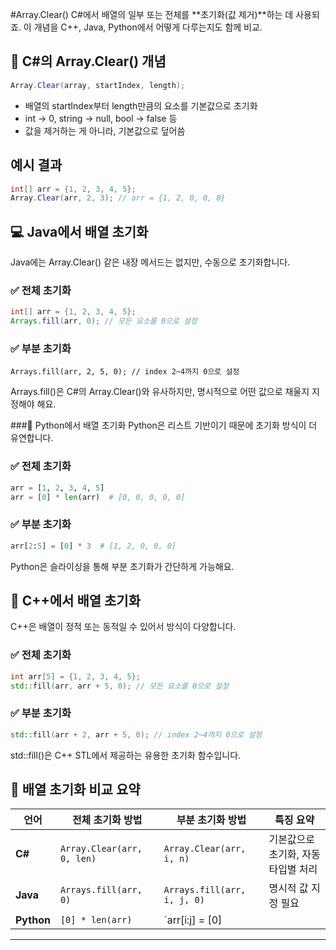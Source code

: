 #Array.Clear()
C#에서 배열의 일부 또는 전체를 **초기화(값 제거)**하는 데 사용되죠. 
이 개념을 C++, Java, Python에서 어떻게 다루는지도 함께 비교.

## 🧼 C#의 Array.Clear() 개념
```csharp
Array.Clear(array, startIndex, length);
```

- 배열의 startIndex부터 length만큼의 요소를 기본값으로 초기화
- int → 0, string → null, bool → false 등
- 값을 제거하는 게 아니라, 기본값으로 덮어씀
## 예시 결과
```csharp
int[] arr = {1, 2, 3, 4, 5};
Array.Clear(arr, 2, 3); // arr = {1, 2, 0, 0, 0}
```


## 💻 Java에서 배열 초기화
Java에는 Array.Clear() 같은 내장 메서드는 없지만, 수동으로 초기화합니다.

### ✅ 전체 초기화
```java
int[] arr = {1, 2, 3, 4, 5};
Arrays.fill(arr, 0); // 모든 요소를 0으로 설정
```

### ✅ 부분 초기화
```jajva
Arrays.fill(arr, 2, 5, 0); // index 2~4까지 0으로 설정
```

Arrays.fill()은 C#의 Array.Clear()와 유사하지만, 명시적으로 어떤 값으로 채울지 지정해야 해요.


###🐍 Python에서 배열 초기화
Python은 리스트 기반이기 때문에 초기화 방식이 더 유연합니다.

### ✅ 전체 초기화
```python
arr = [1, 2, 3, 4, 5]
arr = [0] * len(arr)  # [0, 0, 0, 0, 0]
```

### ✅ 부분 초기화
```python
arr[2:5] = [0] * 3  # [1, 2, 0, 0, 0]
```

Python은 슬라이싱을 통해 부분 초기화가 간단하게 가능해요.


## 🧠 C++에서 배열 초기화
C++은 배열이 정적 또는 동적일 수 있어서 방식이 다양합니다.

### ✅ 전체 초기화
```cpp
int arr[5] = {1, 2, 3, 4, 5};
std::fill(arr, arr + 5, 0); // 모든 요소를 0으로 설정
```

### ✅ 부분 초기화
```cpp
std::fill(arr + 2, arr + 5, 0); // index 2~4까지 0으로 설정
```

std::fill()은 C++ STL에서 제공하는 유용한 초기화 함수입니다.


## 📌 배열 초기화 비교 요약

| 언어     | 전체 초기화 방법            | 부분 초기화 방법             | 특징 요약                          |
|----------|-----------------------------|-------------------------------|-----------------------------------|
| **C#**   | `Array.Clear(arr, 0, len)`  | `Array.Clear(arr, i, n)`      | 기본값으로 초기화, 자동 타입별 처리 |
| **Java** | `Arrays.fill(arr, 0)`       | `Arrays.fill(arr, i, j, 0)`   | 명시적 값 지정 필요               |
| **Python** | `[0] * len(arr)`          | `arr[i:j] = [0]

----
